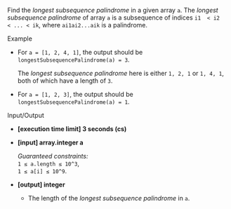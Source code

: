 
Find the  _longest  subsequence  palindrome_  in a given array  `a`. The  _longest subsequence palindrome_  of array  `a`  is a subsequence of indices  `i1  < i2  < ... < ik`, where  `ai1ai2...aik`  is a palindrome.

Example

-   For  `a = [1, 2, 4, 1]`, the output should be  
    `longestSubsequencePalindrome(a) = 3`.
    
    The  _longest subsequence palindrome_  here is either  `1, 2, 1`  or  `1, 4, 1`, both of which have a length of  `3`.
    
-   For  `a = [1, 2, 3]`, the output should be  
    `longestSubsequencePalindrome(a) = 1`.
    

Input/Output

-   **[execution time limit] 3 seconds (cs)**
    
-   **[input] array.integer a**
    
    _Guaranteed constraints:_  
    `1 ≤ a.length ≤ 10^3`,  
    `1 ≤ a[i] ≤ 10^9`.
    
-   **[output] integer**
    
    -   The length of the  _longest subsequence palindrome_  in  `a`.
